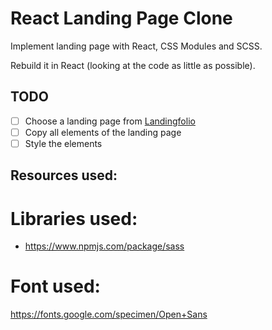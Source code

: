 # React Landing Page Clone

Implement landing page with React, CSS Modules and SCSS.

Rebuild it in React (looking at the code as little as possible).

## TODO

- [ ] Choose a landing page from [Landingfolio](https://www.landingfolio.com/)
- [ ] Copy all elements of the landing page
- [ ] Style the elements

## Resources used:

# Libraries used:

- https://www.npmjs.com/package/sass

# Font used:

https://fonts.google.com/specimen/Open+Sans

